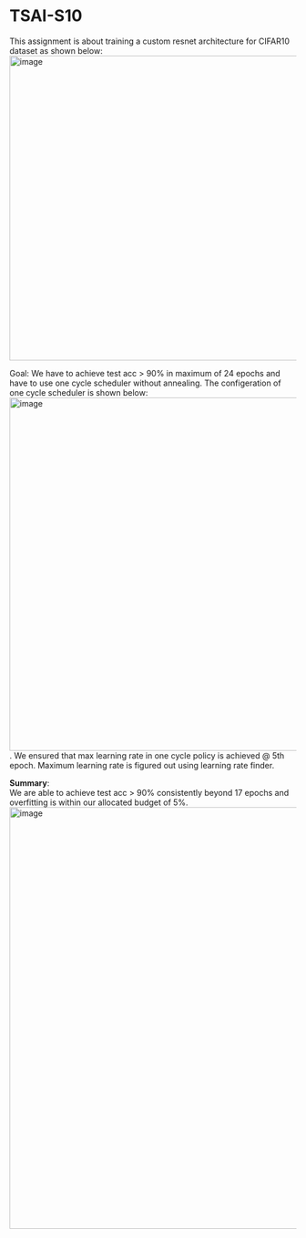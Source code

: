 # TSAI-S10

This assignment is about training a custom resnet architecture for CIFAR10 dataset as shown below: <br>
<img width="535" alt="image" src="https://github.com/Sachin-Bharadwaj/TSAI-Assignments/assets/26499326/f13e8a15-b3a2-44bf-83cf-34c465bb38a8"> <br>

Goal: We have to achieve test acc > 90% in maximum of 24 epochs and have to use one cycle scheduler without annealing. The configeration of one cycle scheduler is shown below: <br>
<img width="620" alt="image" src="https://github.com/Sachin-Bharadwaj/TSAI-Assignments/assets/26499326/514df0d1-8a1d-43c9-a552-75983cf393a1"> <br>.
We ensured that max learning rate in one cycle policy is achieved @ 5th epoch. Maximum learning rate is figured out using learning rate finder.

**Summary**: <br>
We are able to achieve test acc > 90% consistently beyond 17 epochs and overfitting is within our allocated budget of 5%. <br>
<img width="740" alt="image" src="https://github.com/Sachin-Bharadwaj/TSAI-Assignments/assets/26499326/90584daf-170c-45f3-95a4-92a1678cca2f">




 

  




